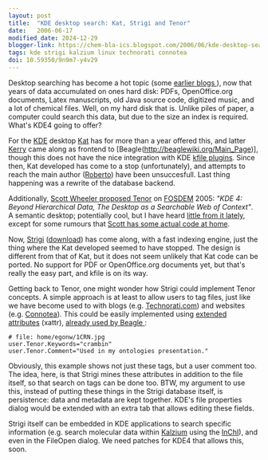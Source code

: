 ```yaml
---
layout: post
title:  "KDE desktop search: Kat, Strigi and Tenor"
date:   2006-06-17
modified_date: 2024-12-29
blogger-link: https://chem-bla-ics.blogspot.com/2006/06/kde-desktop-search-kat-strigi-and.html
tags: kde strigi kalzium linux technorati connotea
doi: 10.59350/9n9m7-y4v29
---
```


Desktop searching has become a hot topic (some [earlier <i class="fa-solid fa-recycle fa-xs"></i>](https://chem-bla-ics.linkedchemistry.info/2006/05/26/molecular-indexing-on-kde-and-osx.html)
[blogs <i class="fa-solid fa-recycle fa-xs"></i>](https://chem-bla-ics.linkedchemistry.info/2005/11/07/ubuntu-dapper-will-include-chemistry.html)), now that years of data accumulated on ones
hard disk: PDFs, OpenOffice.org documents, Latex manuscripts, old Java source code, digitized music, and a lot of chemical files. Well,
on my hard disk that is. Unlike piles of paper, a computer could search this data, but due to the size an index is required. What's KDE4
going to offer?

For the [KDE](http://www.kde.org/) desktop [Kat](http://kat.mandriva.com/) has for more than a year offered this, and latter
[Kerry](http://www.kde-apps.org/content/show.php?content=36832) came along as frontend to [Beagle(http://beaglewiki.org/Main_Page)],
though this does not have the nice integration with KDE [kfile plugins](http://developer.kde.org/documentation/tutorials/kfile-plugin/t1.html).
Since then, Kat developed has come to a stop (unfortunately), and attempts to reach the main author
([Roberto](mailto:roberto.cappuccio@gmail.com)) have been unsuccesfull. Last thing happening was a rewrite of the database backend.

Additionally, [Scott Wheeler proposed Tenor](http://dot.kde.org/1109163846/) on [FOSDEM](http://www.fosdem.org/) 2005:
*"KDE 4: Beyond Hierarchical Data, The Desktop as a Searchable Web of Context"*. A semantic desktop; potentially cool, but I have heard
[little from it lately](http://www.kdedevelopers.org/blog/72?from=10), except for some rumours that
[Scott has some actual code at home](http://mail.kde.org/pipermail/klink/2006-April/000133.html).

Now, [Strigi](http://www.vandenoever.info/software/strigi/) ([download](http://www.kde-look.org/content/show.php?content=40889)) has come along,
with a fast indexing engine, just the thing where the Kat developed seemed to have stopped. The design is different from that of Kat, but it
does not seem unlikely that Kat code can be ported. No support for PDF or OpenOffice.org documents yet, but that's really the easy part, and
kfile is on its way.

Getting back to Tenor, one might wonder how Strigi could implement Tenor concepts. A simple approach is at least to allow users to tag files,
just like we have become used to with blogs (e.g. [Technorati.com](http://www.technorati.com/)) and websites (e.g.
[Connotea](http://www.connotea.org/)). This could be easily implemented using [extended attributes](http://wiki.linuxquestions.org/wiki/Extended_attributes)
(xattr), [already used by Beagle <i class="fa-solid fa-recycle fa-xs"></i>](https://chem-bla-ics.linkedchemistry.info/2006/05/26/molecular-indexing-on-kde-and-osx.html):

```
# file: home/egonw/1CRN.jpg
user.Tenor.Keywords="crambin"
user.Tenor.Comment="Used in my ontologies presentation."
```

Obviously, this example shows not just these tags, but a user comment too. The idea, here, is that Strigi mines these attributes in
addition to the file itself, so that search on tags can be done too. BTW, my argument to use this, instead of putting these things
in the Strigi database itself, is persistence: data and metadata are kept together. KDE's file properties dialog would be extended
with an extra tab that allows editing these fields.

Strigi itself can be embedded in KDE applications to search specific information (e.g. search molecular data within
[Kalzium](http://cniehaus.livejournal.com/23010.html) using the [InChI](http://www.iupac.org/inchi/)), and even in the FileOpen dialog.
We need patches for KDE4 that allows this, soon.
